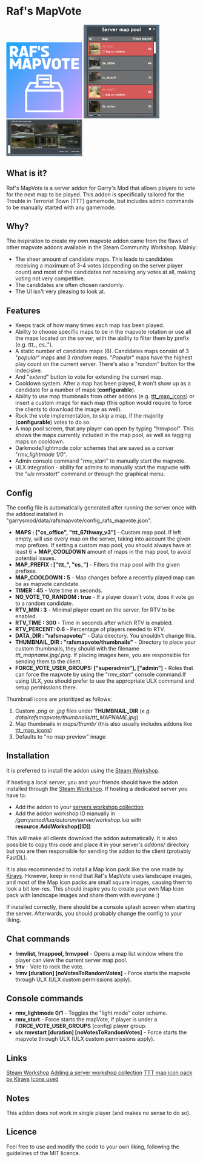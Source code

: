 # Raf's MapVote
<p float="left">
    <img src="images/logo.png" alt="Logo" width="200"/>
    <img src="images/map_pool.png" alt="Logo" width="200"/>
    <img src="images/map_vote.png" alt="Logo" width="200"/>
</p>

## What is it?

Raf's MapVote is a server addon for Garry's Mod that allows players to vote for the next map to be played. This addon is specifically tailored for the Trouble in Terrorist Town (TTT) gamemode, but includes admin commands to be manually started with any gamemode.


## Why?

The inspiration to create my own mapvote addon came from the flaws of other mapvote addons available in the Steam Community Workshop. Mainly:

- The sheer amount of candidate maps. This leads to candidates receiving a maximum of 3-4 votes (depending on the server player count) and most of the candidates not receiving any votes at all, making voting not very competitive.
- The candidates are often chosen randomly.
- The UI isn't very pleasing to look at.

## Features

- Keeps track of how many times each map has been played.
- Ability to choose specific maps to be in the mapvote rotation or use all the maps located on the server, with the ability to filter them by prefix (e.g. _ttt\__, _cs\__").
- A static number of candidate maps (6). Candidates maps consist of 3 "_popular_" maps and 3 _random maps_. "_Popular_" maps have the highest play count on the current server. There's also a "_random_" button for the indecisive.
- And "_extend_" button to vote for extending the current map.
- Cooldown system. After a map has been played, it won't show up as a candidate for a number of maps (**configurable**).
- Ability to use map thumbnails from other addons (e.g. [ttt_map_icons](https://steamcommunity.com/sharedfiles/filedetails/?id=2218062124)) or insert a custom image for each map (this option would require to force the clients to download the image as well).
- Rock the vote implementation, to skip a map, if the majority (**configurable**) votes to do so.
- A map pool screen, that any player can open by typing "_!rmvpool_". This shows the maps currently included in the map pool, as well as tagging maps on cooldown.
- Darkmode/lightmode color schemes that are saved as a convar "_rmv\_lightmode 1/0_".
- Admin console command "_rmv\_start_" to manually start the mapvote. 
- ULX integration - ability for admins to manually start the mapvote with the "_ulx rmvstart_" command or through the  graphical menu. 


## Config

The config file is automatically generated after running the server once with the addond installed in "garrysmod/data/rafsmapvote/config_rafs_mapvote.json".

- **MAPS : ["cs\_office", "ttt\_67thway\_v3"]** - Custom map pool. If left empty, will use every map on the server, taking into account the given map prefixes. If setting a custom map pool, you should always have at least 6 + **MAP\_COOLDOWN** amount of maps in the map pool, to avoid potential issues.
- **MAP\_PREFIX : ["ttt\_", "cs\_"]** - Filters the map pool with the given prefixes.
- **MAP\_COOLDOWN : 5**  - Map changes before a recently played map can be as mapvote candidate. 
- **TIMER : 45** - Vote time in seconds.
- **NO\_VOTE\_TO\_RANDOM : true** - If a player doesn't vote, does it vote go to a random candidate.
- **RTV\_MIN : 3** - Minimal player count on the server, for RTV to be enabled.
- **RTV\_TIME : 300** - Time in seconds after which RTV is enabled.
- **RTV\_PERCENT: 0.6** - Percentage of players needed to RTV.
- **DATA_DIR : "rafsmapvote/"** - Data directory. You shouldn't change this.
- **THUMBNAIL\_DIR : "rafsmapvote/thumbnails"** - Directory to place your custom thumbnails, they should with the filename _ttt_mapname.jpg/.png_. If placing images here, you are responsible for sending them to the client.
- **FORCE\_VOTE\_USER\_GROUPS: ["superadmin"], ["admin"]** - Roles that can force the mapvote by using the "_rmv\_start_" console command.If using ULX, you should prefer to use the appropriate ULX command and setup permissions there.

Thumbnail icons are prioritized as follows:
1. Custom _.png_ or _.jpg_ files under **THUMBNAIL\_DIR** (_e.g. data/rafsmapvote/thumbnails/ttt_MAPNAME.jpg_)
2. Map thumbnails in _maps/thumb/_ (this also usually includes addons like [ttt_map_icons](https://steamcommunity.com/sharedfiles/filedetails/?id=2218062124))
3. Defaults to "no map preview" image

## Installation

It is preferred to install the addon using the [Steam Workshop]().

If hosting a local server, you and your friends should have the addon installed through the [Steam Workshop]().
If hosting a dedicated server you have to:

- Add the addon to your [servers workshop collection](https://wiki.facepunch.com/gmod/Workshop_for_Dedicated_Servers)
- Add the addon workshop ID manually in _/garrysmod/lua/autorun/server/workshop.lua_ with **resource.AddWorkshop([ID])**

This will make all clients download the addon automatically. It is also possible to copy this code and place it in your server's _addons/_ directory but you are then responsible for sending the addon to the client (probably FastDL).

It is also recommended to install a Map Icon pack like the one made by [Kirays](https://steamcommunity.com/sharedfiles/filedetails/?id=2218062124). However, keep in mind that Raf's MapVote uses landscape images, and most of the Map Icon packs are small square images, causing them to look a bit low-res. This should inspire you to create your own Map Icon pack with landscape images and share them with everyone :) 

If installed correctly, there should be a console splash screen when starting the server. Afterwards, you should probably change the config to your liking.

## Chat commands

- **!rmvlist, !mappool, !rmvpool** - Opens a map list window where the player can view the current server map pool.
- **!rtv** - Vote to rock the vote.
- **!rmv [duration] [noVotesToRandomVotes]** - Force starts the mapvote through ULX (ULX custom permissions apply).

## Console commands
- **rmv_lightmode 0/1** - Toggles the "light mode" color scheme.
- **rmv_start** - Force starts the mapVote, if player is under a **FORCE\_VOTE\_USER\_GROUPS** (config) player group.
- **ulx rmvstart [duration] [noVotesToRandomVotes]** - Force starts the mapvote through ULX (ULX custom permissions apply).


## Links
[Steam Workshop]()
[Adding a server workshop collection](https://wiki.facepunch.com/gmod/Workshop_for_Dedicated_Servers)
[TTT map icon pack by Kirays](https://steamcommunity.com/sharedfiles/filedetails/?id=2218062124)
[Icons used](https://icons8.com/)

## Notes
This addon does not work in single player (and makes no sense to do so).

## Licence

Feel free to use and modify the code to your own liking, following the guidelines of the MIT licence.

